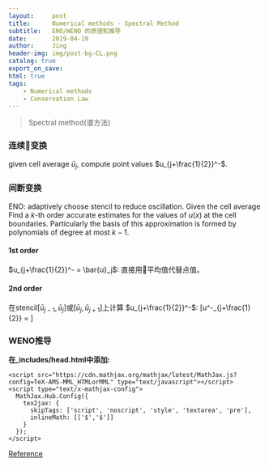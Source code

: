 ```yaml
---
layout:     post
title:      Numerical methods - Spectral Method
subtitle:   ENO/WENO 的原理和推导
date:       2019-04-19
author:     Jing
header-img: img/post-bg-CL.png
catalog: true
export_on_save:
html: true
tags:
    - Numerical methods
    - Conservation Law
---
```



>Spectral method(谱方法)

### 连续变换
given cell average $\bar{u}_j$, compute point values $u_{j+\frac{1}{2}}^-$.

### 间断变换
ENO: adaptively choose stencil to reduce oscillation. Given the cell average Find a $k$-th order accurate estimates for the values of $u(x)$ at the cell boundaries. Particularly the basis of this approximation is formed by polynomials of degree at most $k − 1$.
#### 1st order
$u_{j+\frac{1}{2}}^- = \bar{u}_j$: 直接用平均值代替点值。
#### 2nd order
在stencil$[\bar{u}_{j-1},\bar{u}_{j}]$或$[\bar{u}_{j},\bar{u}_{j+1}]$上计算 $u_{j+\frac{1}{2}}^-$:
\[u^-_{j+\frac{1}{2}} = \]

### WENO推导

**在_includes/head.html中添加:**
```
<script src="https://cdn.mathjax.org/mathjax/latest/MathJax.js?config=TeX-AMS-MML_HTMLorMML" type="text/javascript"></script>
<script type="text/x-mathjax-config">
  MathJax.Hub.Config({
    tex2jax: {
      skipTags: ['script', 'noscript', 'style', 'textarea', 'pre'],
      inlineMath: [['$','$']]
    }
  });
</script>
```

[Reference](https://stackoverflow.com/questions/26275645/how-to-support-latex-in-github-pages)
